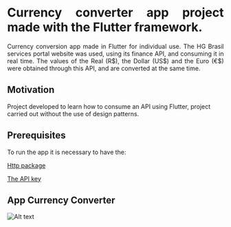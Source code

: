 <h1 style="text-align:justify">Currency converter app project made with the Flutter framework.</h1>

<p style="text-align:justify">Currency conversion app made in Flutter for individual use. The HG Brasil services portal website was used, using its finance API, and consuming it in real time. The values of the Real (R$), the Dollar (US$) and the Euro (€$) were obtained through this API, and are converted at the same time.<p>
  
<h2>Motivation</h2>

<p>Project developed to learn how to consume an API using Flutter, project carried out without the use of design patterns.</p>

<h2>Prerequisites</h2>

<p>To run the app it is necessary to have the:</p>

<a href="https://pub.dev/packages/http">Http package</a>

<a href="https://hgbrasil.com/status/finance">The API key</a>

<h2>App Currency Converter</h2>

![Alt text](https://github.com/eliziariodm/gifs_and_images/blob/master/currency_converter.gif?raw=true "App Currency converter")
